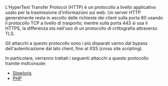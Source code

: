 L'HyperText Transfer Protocol (HTTP) è un protocollo a livello applicativo usato per la trasmissione d'informazioni sul web. Un server HTTP generalmente resta in ascolto delle richieste dei client sulla porta 80 usando il protocollo TCP a livello di trasporto; mentre sulla porta 443 si usa il HTTPS, la differenza sta nell'uso di un protocollo di crittografia attraverso TLS.

Gli attacchi a questo protocollo sono i più disparati vanno dal bypass dell'autenticazione dal lato client, fino al XSS (cross site scripting).

In particolare, verranno trattati i seguenti attacchi a questo protocollo tramite msfconsole:

- [Slowloris](Slowloris/)
- [PHP](php_cgi_arg_injection/)

